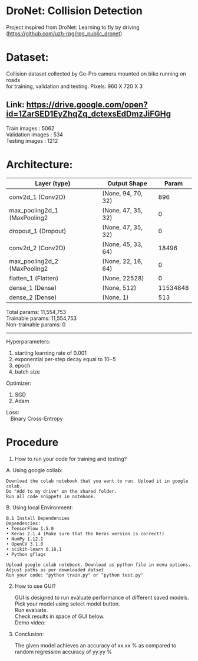 # DroNet: Collision Detection

Project inspired from DroNet: Learning to fly by driving (https://github.com/uzh-rpg/rpg_public_dronet)

# Dataset:
Collision dataset collected by Go-Pro camera mounted on bike running on roads\
for training, validation and testing. Pixels: 960 X 720 X 3

## Link: https://drive.google.com/open?id=1ZarSED1EyZhqZq_dctexsEdDmzJiFGHg

Train images :      5062\
Validation images : 534\
Testing images :    1212

# Architecture:

|Layer (type)|Output Shape|Param|
|------------|------------|-----|
|conv2d_1 (Conv2D)|(None, 94, 70, 32)|896|
|max_pooling2d_1 (MaxPooling2|(None, 47, 35, 32)|0|   
|dropout_1 (Dropout)|(None, 47, 35, 32)|0|    
|conv2d_2 (Conv2D)|(None, 45, 33, 64)|18496|
|max_pooling2d_2 (MaxPooling2|(None, 22, 16, 64)|0| 
|flatten_1 (Flatten)|(None, 22528)|0|
|dense_1 (Dense)|(None, 512)|11534848|
|dense_2 (Dense)|(None, 1)|513       


Total params: 11,554,753\
Trainable params: 11,554,753\
Non-trainable params: 0
_________________________________________________________________

Hyperparameters:
1. starting learning rate of 0.001
2. exponential per-step decay equal to 10−5
3. epoch
4. batch size

Optimizer:
1. SGD
2. Adam

Loss:\
&nbsp;&nbsp;&nbsp;Binary Cross-Entropy

# Procedure

1. How to run your code for training and testing?

A. Using google collab:

    Download the colab notebook that you want to run. Upload it in google colab.
    Do "Add to my drive" on the shared folder.
    Run all code snippets in notebook.
    
B. Using local Environment:

    B.1 Install Dependencies
    Dependencies:
    • TensorFlow 1.5.0
    • Keras 2.1.4 (Make sure that the Keras version is correct!)
    • NumPy 1.12.1
    • OpenCV 3.1.0
    • scikit-learn 0.18.1
    • Python gflags
    
    Upload google colab notebook. Download as python file in menu options.
    Adjust paths as per downloaded datset
    Run your code: "python train.py" or "python test.py"

2. How to use GUI?

    GUI is designed to run evaluate performance of different saved models.\
    Pick your model using select model button.\
    Run evaluate.\
    Check results in space of GUI below.\
    Demo video: 

3. Conclusion:
   
   The given model achieves an accuracy of xx.xx % as compared to random regression accuracy of yy.yy %
